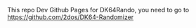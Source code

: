 This repo Dev Github Pages for DK64Rando, you need to go to https://github.com/2dos/DK64-Randomizer
